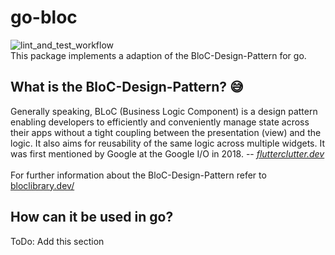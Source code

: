 # go-bloc
![lint_and_test_workflow](https://github.com/hijgo/go-bloc/actions/workflows/lint_and_test.yaml/badge.svg)<br/>
This package implements a adaption of the BloC-Design-Pattern for go.

## What is the BloC-Design-Pattern? 😅
Generally speaking, BLoC (Business Logic Component) is a design pattern enabling developers to efficiently and conveniently manage state across their apps without a tight coupling between the presentation (view) and the logic. It also aims for reusability of the same logic across multiple widgets. It was first mentioned by Google at the Google I/O in 2018.
 -- <cite>[flutterclutter.dev](https://www.flutterclutter.dev/flutter/basics/what-is-the-bloc-pattern/2021/2084/)</cite>
 <br/>
 <br/>
 For further information about the BloC-Design-Pattern refer to [bloclibrary.dev/](https://bloclibrary.dev/#/)
 
 ## How can it be used in go? 
 ToDo: Add this section

